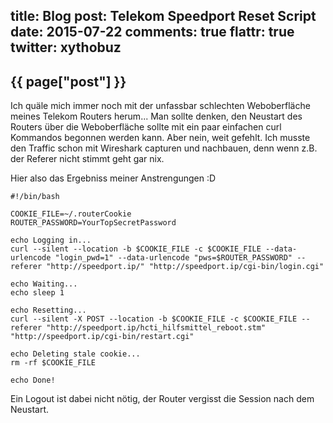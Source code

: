 title: Blog
post: Telekom Speedport Reset Script
date: 2015-07-22
comments: true
flattr: true
twitter: xythobuz
---

## {{ page["post"] }}
<!--%
from datetime import datetime
date = datetime.strptime(page["date"], "%Y-%m-%d").strftime("%B %d, %Y")
print "*Posted at %s.*" % date
%-->

Ich quäle mich immer noch mit der unfassbar schlechten Weboberfläche meines Telekom Routers herum... Man sollte denken, den Neustart des Routers über die Weboberfläche sollte mit ein paar einfachen curl Kommandos begonnen werden kann. Aber nein, weit gefehlt. Ich musste den Traffic schon mit Wireshark capturen und nachbauen, denn wenn z.B. der Referer nicht stimmt geht gar nix.

Hier also das Ergebniss meiner Anstrengungen :D

    #!/bin/bash
    
    COOKIE_FILE=~/.routerCookie
    ROUTER_PASSWORD=YourTopSecretPassword
    
    echo Logging in...
    curl --silent --location -b $COOKIE_FILE -c $COOKIE_FILE --data-urlencode "login_pwd=1" --data-urlencode "pws=$ROUTER_PASSWORD" --referer "http://speedport.ip/" "http://speedport.ip/cgi-bin/login.cgi"
    
    echo Waiting...
    echo sleep 1
    
    echo Resetting...
    curl --silent -X POST --location -b $COOKIE_FILE -c $COOKIE_FILE --referer "http://speedport.ip/hcti_hilfsmittel_reboot.stm" "http://speedport.ip/cgi-bin/restart.cgi"
    
    echo Deleting stale cookie...
    rm -rf $COOKIE_FILE
    
    echo Done!

Ein Logout ist dabei nicht nötig, der Router vergisst die Session nach dem Neustart.

